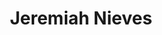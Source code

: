 ---
title: "Jeremiah Nieves"
job: "PhD student"
lab: "Department of Geography and Environment"
institution: "University of Southampton"
webpage: "http://www.flowminder.org/people/jeremiah-nieves"
portrait: "/images/jnieves.jpg"
weight: 15
---